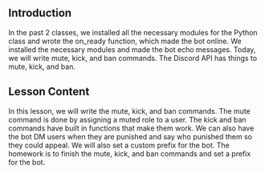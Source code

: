 ## Introduction
In the past 2 classes, we installed all the necessary modules for the Python class and wrote the on_ready function, which made the bot online.
We installed the necessary modules and made the bot echo messages. Today, we will write mute, kick, and ban commands.
The Discord API has things to mute, kick, and ban.

## Lesson Content
In this lesson, we will write the mute, kick, and ban commands.
The mute command is done by assigning a muted role to a user.
The kick and ban commands have built in functions that make them work.
We can also have the bot DM users when they are punished and say who punished them so they could appeal.
We will also set a custom prefix for the bot.
The homework is to finish the mute, kick, and ban commands and set a prefix for the bot.
